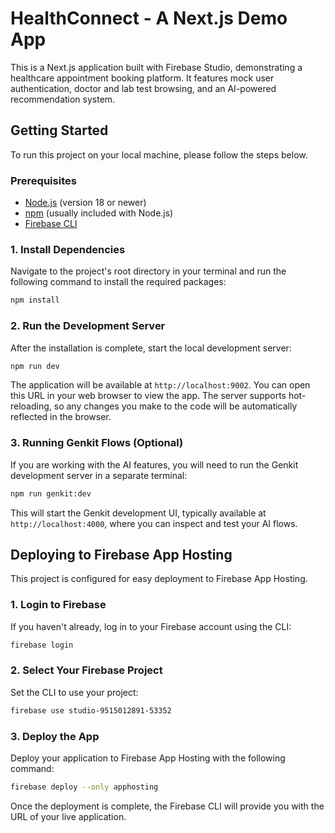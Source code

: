 # HealthConnect - A Next.js Demo App

This is a Next.js application built with Firebase Studio, demonstrating a healthcare appointment booking platform. It features mock user authentication, doctor and lab test browsing, and an AI-powered recommendation system.

## Getting Started

To run this project on your local machine, please follow the steps below.

### Prerequisites

- [Node.js](https://nodejs.org/) (version 18 or newer)
- [npm](https://www.npmjs.com/) (usually included with Node.js)
- [Firebase CLI](https://firebase.google.com/docs/cli)

### 1. Install Dependencies

Navigate to the project's root directory in your terminal and run the following command to install the required packages:

```bash
npm install
```

### 2. Run the Development Server

After the installation is complete, start the local development server:

```bash
npm run dev
```

The application will be available at `http://localhost:9002`. You can open this URL in your web browser to view the app. The server supports hot-reloading, so any changes you make to the code will be automatically reflected in the browser.

### 3. Running Genkit Flows (Optional)

If you are working with the AI features, you will need to run the Genkit development server in a separate terminal:

```bash
npm run genkit:dev
```

This will start the Genkit development UI, typically available at `http://localhost:4000`, where you can inspect and test your AI flows.

## Deploying to Firebase App Hosting

This project is configured for easy deployment to Firebase App Hosting.

### 1. Login to Firebase

If you haven't already, log in to your Firebase account using the CLI:

```bash
firebase login
```

### 2. Select Your Firebase Project

Set the CLI to use your project:

```bash
firebase use studio-9515012891-53352
```

### 3. Deploy the App

Deploy your application to Firebase App Hosting with the following command:

```bash
firebase deploy --only apphosting
```

Once the deployment is complete, the Firebase CLI will provide you with the URL of your live application.
